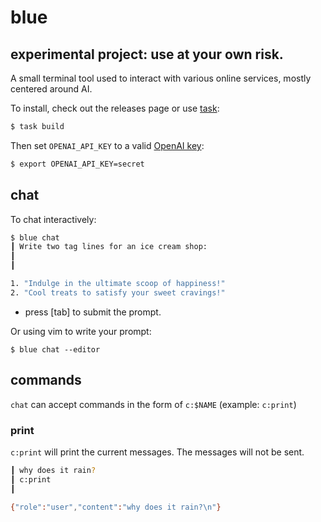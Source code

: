 # blue

## experimental project: use at your own risk.

A small terminal tool used to interact with various online services, mostly centered around AI.

To install, check out the releases page or use [task](https://taskfile.dev):
```bash
$ task build
```

Then set `OPENAI_API_KEY` to a valid [OpenAI key](https://platform.openai.com/account/api-keys):
```bash
$ export OPENAI_API_KEY=secret
```

## chat

To chat interactively:
```bash
$ blue chat
┃ Write two tag lines for an ice cream shop:
┃
┃

1. "Indulge in the ultimate scoop of happiness!"
2. "Cool treats to satisfy your sweet cravings!"
```
- press [tab] to submit the prompt.

Or using vim to write your prompt:
```
$ blue chat --editor
```

## commands
`chat` can accept commands in the form of `c:$NAME` (example: `c:print`)

### print
`c:print` will print the current messages. The messages will not be sent.
```bash
┃ why does it rain?
┃ c:print
┃

{"role":"user","content":"why does it rain?\n"}
```
